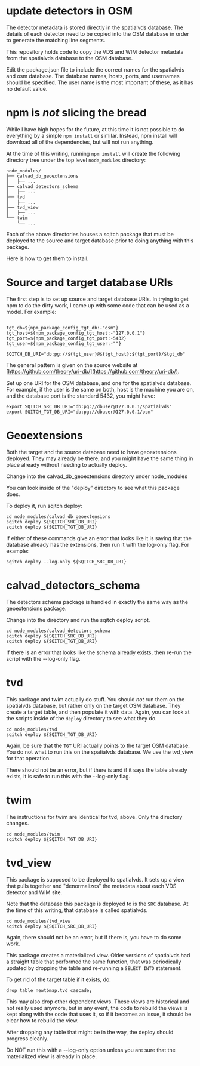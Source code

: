 # update detectors in OSM

The detector metadata is stored directly in the spatialvds database.
The details of each detector need to be copied into the OSM database
in order to generate the matching line segments.

This repository holds code to copy the VDS and WIM detector metadata
from the spatialvds database to the OSM database.

Edit the package.json file to include the correct names for the
spatialvds and osm database.  The database names, hosts, ports, and
usernames should be specified.  The user name is the most important of
these, as it has no default value.

# npm is *not* slicing the bread

While I have high hopes for the future, at this time it is not
possible to do everything by a simple `npm install` or similar.
Instead, npm install will download all of the dependencies, but will
not run anything.

At the time of this writing, running `npm install` will create the
following directory tree under the top level `node_modules` directory:


```
node_modules/
├── calvad_db_geoextensions
│   ├── ...
├── calvad_detectors_schema
│   ├── ...
├── tvd
│   ├── ...
├── tvd_view
│   ├── ...
└── twim
    └── ...
```

Each of the above directories houses a sqitch package that must be
deployed to the source and target database prior to doing anything
with this package.

Here is how to get them to install.

# Source and target database URIs

The first step is to set up source and target database URIs.  In
trying to get npm to do the dirty work, I came up with some code that
can be used as a model.  For example:

```

tgt_db=${npm_package_config_tgt_db:-"osm"}
tgt_host=${npm_package_config_tgt_host:-"127.0.0.1"}
tgt_port=${npm_package_config_tgt_port:-5432}
tgt_user=${npm_package_config_tgt_user:-""}

SQITCH_DB_URI="db:pg://${tgt_user}@${tgt_host}:${tgt_port}/$tgt_db"
```

The general pattern is given on the source website at
[https://github.com/theory/uri-db/](https://github.com/theory/uri-db/).

Set up one URI for the OSM database, and one for the spatialvds
database. For example, if the user is the same on both, host is the
machine you are on, and the database port is the standard 5432, you
might have:

```
export SQITCH_SRC_DB_URI="db:pg://dbuser@127.0.0.1/spatialvds"
export SQITCH_TGT_DB_URI="db:pg://dbuser@127.0.0.1/osm"
```



# Geoextensions

Both the target and the source database need to have geoextensions
deployed.  They may already be there, and you might have the same
thing in place already without needing to actually deploy.

Change into the calvad_db_geoextensions directory under node_modules

You can look inside of the "deploy" directory to see what this package
does.

To deploy it, run sqitch deploy:


```
cd node_modules/calvad_db_geoextensions
sqitch deploy ${SQITCH_SRC_DB_URI}
sqitch deploy ${SQITCH_TGT_DB_URI}
```

If either of these commands give an error that looks like it is saying
that the database already has the extensions, then run it with the
log-only flag.  For example:

```
sqitch deploy --log-only ${SQITCH_SRC_DB_URI}
```


# calvad_detectors_schema

The detectors schema package is handled in exactly the same way as the
geoextensions package.

Change into the directory and run the sqitch deploy script.



```
cd node_modules/calvad_detectors_schema
sqitch deploy ${SQITCH_SRC_DB_URI}
sqitch deploy ${SQITCH_TGT_DB_URI}
```

If there is an error that looks like the schema already exists, then
re-run the script with the --log-only flag.


# tvd

This package and twim actually do stuff.  You should *not* run them on
the spatialvds database, but rather only on the target OSM database.
They create a target table, and then populate it with data.  Again,
you can look at the scripts inside of the `deploy` directory to see
what they do.

```
cd node_modules/tvd
sqitch deploy ${SQITCH_TGT_DB_URI}
```

Again, be sure that the `TGT` URI actually points to the target OSM
database.  You do not what to run this on the spatialvds database.  We
use the tvd_view for that operation.

There should not be an error, but if there is and if it says the table
already exists, it is safe to run this with the --log-only flag.



# twim

The instructions for twim are identical for tvd, above.  Only the
directory changes.


```
cd node_modules/twim
sqitch deploy ${SQITCH_TGT_DB_URI}
```



# tvd_view

This package is supposed to be deployed to spatialvds.  It sets up a
view that pulls together and "denormalizes" the metadata about each
VDS detector and WIM site.

Note that the database this package is deployed to is the `SRC`
database.  At the time of this writing, that database is called
spatialvds.


```
cd node_modules/tvd_view
sqitch deploy ${SQITCH_SRC_DB_URI}
```

Again, there should not be an error, but if there is, you have to do
some work.

This package creates a materialized view.  Older versions of
spatialvds had a straight table that performed the same function, that
was periodically updated by dropping the table and re-running a
`SELECT INTO` statement.

To get rid of the target table if it exists, do:

```
drop table newtbmap.tvd cascade;
```

This may also drop other dependent views.  These views are historical
and not really used anymore, but in any event, the code to rebuild the
views is kept along with the code that uses it, so if it becomes an
issue, it should be clear how to rebuild the view.

After dropping any table that might be in the way, the deploy should
progress cleanly.

Do NOT run this with a --log-only option unless you are sure that the
materialized view is already in place.
